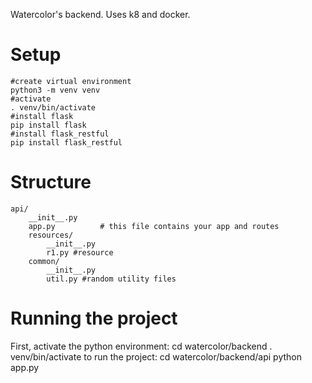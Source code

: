 Watercolor's backend. Uses k8 and docker.
# Setup
	#create virtual environment
	python3 -m venv venv
	#activate
	. venv/bin/activate
	#install flask
	pip install flask
	#install flask_restful
	pip install flask_restful
# Structure 
	api/
		__init__.py
		app.py          # this file contains your app and routes
		resources/
			__init__.py
			r1.py #resource 
		common/
			__init__.py
			util.py #random utility files


# Running the project
First, activate the python environment:
	cd watercolor/backend
	. venv/bin/activate
to run the project:
	cd watercolor/backend/api
	python app.py
